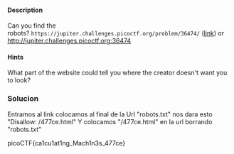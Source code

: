 #### Description

Can you find the robots? `https://jupiter.challenges.picoctf.org/problem/36474/` ([link](https://jupiter.challenges.picoctf.org/problem/36474/)) or http://jupiter.challenges.picoctf.org:36474

#### Hints
What part of the website could tell you where the creator doesn't want you to look?

### Solucion

Entramos al link 
colocamos al final de  la Url "robots.txt"
	nos dara esto "Disallow: /477ce.html"
Y colocamos "/477ce.html" en la url borrando  "robots.txt"

picoCTF{ca1cu1at1ng_Mach1n3s_477ce}
